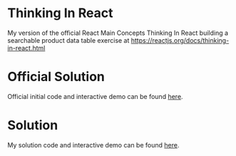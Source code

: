 # Thinking In React
My version of the official React Main Concepts Thinking In React building a searchable product data table exercise at 
https://reactjs.org/docs/thinking-in-react.html

# Official Solution
Official initial code and interactive demo can be found [here](https://codepen.io/gaearon/pen/LzWZvb).

# Solution
My solution code and interactive demo can be found [here](https://codepen.io/DaveWork26/pen/jOOxpNY?editors=1111).



